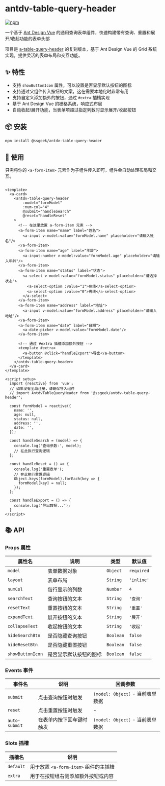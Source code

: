 # antdv-table-query-header

[![npm](https://img.shields.io/npm/v/@ssgeek/antdv-table-query-header)](https://www.npmjs.com/package/@ssgeek/antdv-table-query-header)

一个基于 [Ant Design Vue](https://antdv.com) 的通用查询表单组件，快速构建带有查询、重置和展开/收起功能的表单头部

项目是 [a-table-query-header](https://github.com/Hargeek/a-table-query-header) 的复刻版本，基于 Ant Design Vue 的 Grid
系统实现，提供灵活的表单布局和交互功能。

## ✨ 特性

- 支持 `showButtonIcon` 属性，可以设置是否显示默认按钮的图标
- 支持通过父组件传入按钮的文案，这在需要本地化时非常有用
- 支持自定义添加额外的按钮，通过 `#extra` 插槽实现
- 基于 Ant Design Vue 的栅格系统，响应式布局
- 自动收起/展开功能，当表单项超过指定列数时显示展开/收起按钮

## 📦 安装

```bash
npm install @ssgeek/antdv-table-query-header
```

## 🚀 使用

只需将你的 `<a-form-item>` 元素作为子组件传入即可，组件会自动处理布局和交互。

```vue

<template>
  <a-card>
    <antdv-table-query-header
        :model="formModel"
        :num-col="4"
        @submit="handleSearch"
        @reset="handleReset"
    >
      <!-- 在这里放置 a-form-item 元素 -->
      <a-form-item name="name" label="姓名">
        <a-input v-model:value="formModel.name" placeholder="请输入姓名"/>
      </a-form-item>
      <a-form-item name="age" label="年龄">
        <a-input-number v-model:value="formModel.age" placeholder="请输入年龄"/>
      </a-form-item>
      <a-form-item name="status" label="状态">
        <a-select v-model:value="formModel.status" placeholder="请选择状态">
          <a-select-option :value="1">在线</a-select-option>
          <a-select-option :value="0">离线</a-select-option>
        </a-select>
      </a-form-item>
      <a-form-item name="address" label="地址">
        <a-input v-model:value="formModel.address" placeholder="请输入地址"/>
      </a-form-item>
      <a-form-item name="date" label="日期">
        <a-date-picker v-model:value="formModel.date"/>
      </a-form-item>

      <!-- 通过 #extra 插槽添加额外按钮 -->
      <template #extra>
        <a-button @click="handleExport">导出</a-button>
      </template>
    </antdv-table-query-header>
  </a-card>
</template>

<script setup>
  import {reactive} from 'vue';
  // 如果没有全局注册，请确保导入组件
  // import AntdvTableQueryHeader from '@ssgeek/antdv-table-query-header';

  const formModel = reactive({
    name: '',
    age: null,
    status: null,
    address: '',
    date: '',
  });

  const handleSearch = (model) => {
    console.log('查询参数:', model);
    // 在此执行查询逻辑
  };

  const handleReset = () => {
    console.log('重置表单');
    // 在此执行重置逻辑
    Object.keys(formModel).forEach(key => {
      formModel[key] = null;
    });
  };

  const handleExport = () => {
    console.log('导出数据...');
  }
</script>
```

## 📚 API

### Props 属性

| 属性名              | 说明          | 类型        | 默认值        |
|------------------|-------------|-----------|------------|
| `model`          | 表单数据对象      | `Object`  | `required` |
| `layout`         | 表单布局        | `String`  | `'inline'` |
| `numCol`         | 每行显示的列数     | `Number`  | `4`        |
| `searchText`     | 查询按钮的文本     | `String`  | `'查询'`     |
| `resetText`      | 重置按钮的文本     | `String`  | `'重置'`     |
| `expandText`     | 展开按钮的文本     | `String`  | `'展开'`     |
| `collapseText`   | 收起按钮的文本     | `String`  | `'收起'`     |
| `hideSearchBtn`  | 是否隐藏查询按钮    | `Boolean` | `false`    |
| `hideResetBtn`   | 是否隐藏重置按钮    | `Boolean` | `false`    |
| `showButtonIcon` | 是否显示默认按钮的图标 | `Boolean` | `false`    |

### Events 事件

| 事件名           | 说明           | 回调参数                       |
|---------------|--------------|----------------------------|
| `submit`      | 点击查询按钮时触发    | `(model: Object)` - 当前表单数据 |
| `reset`       | 点击重置按钮时触发    | -                          |
| `auto-submit` | 在表单内按下回车键时触发 | `(model: Object)` - 当前表单数据 |

### Slots 插槽

| 插槽名       | 说明                          |
|-----------|-----------------------------|
| `default` | 用于放置 `<a-form-item>` 组件的主插槽 |
| `extra`   | 用于在按钮组右侧添加额外按钮或内容           |
